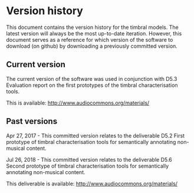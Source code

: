 # Version history

This document contains the version history for the timbral models.  The latest version will always be the most up-to-date iteration.  However, this document serves as a reference for which version of the software to download (on github) by downloading a previously committed version.


## Current version

The current version of the software was used in conjunction with D5.3 Evaluation report on the first prototypes of the timbral characterisation tools.

This is available: http://www.audiocommons.org/materials/



## Past versions

Apr 27, 2017 - This committed version relates to the deliverable D5.2 First prototype of timbral characterisation tools for semantically annotating non-musical content.  

Jul 26, 2018 - This committed version relates to the deliverable D5.6 Second prototype of timbral characterisation tools for semantically annotating non-musical content.


This deliverable is available: http://www.audiocommons.org/materials/


